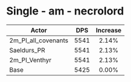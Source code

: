 # Single - am - necrolord
| Actor | DPS | Increase |
|---|:---:|:---:|
|2m_PI_all_covenants|5541|2.14%|
|Saeldurs_PR|5541|2.13%|
|2m_PI_Venthyr|5541|2.13%|
|Base|5425|0.00%|
